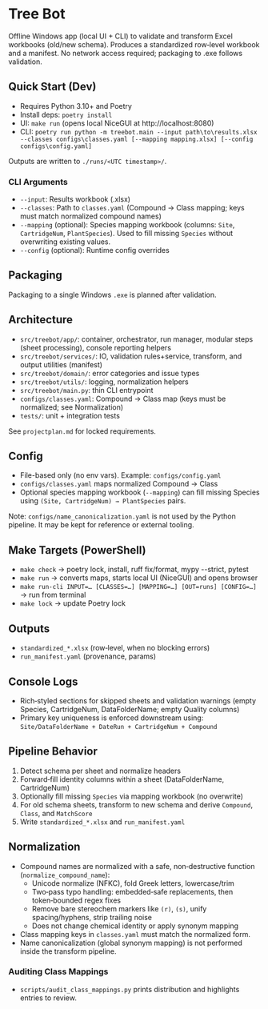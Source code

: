 # Tree Bot

Offline Windows app (local UI + CLI) to validate and transform Excel workbooks (old/new schema). Produces a standardized row‑level workbook and a manifest. No network access required; packaging to .exe follows validation.

## Quick Start (Dev)

- Requires Python 3.10+ and Poetry
- Install deps: `poetry install`
- UI: `make run` (opens local NiceGUI at http://localhost:8080)
- CLI: `poetry run python -m treebot.main --input path\to\results.xlsx --classes configs\classes.yaml [--mapping mapping.xlsx] [--config configs\config.yaml]`

Outputs are written to `./runs/<UTC timestamp>/`.

### CLI Arguments

- `--input`: Results workbook (.xlsx)
- `--classes`: Path to `classes.yaml` (Compound → Class mapping; keys must match normalized compound names)
- `--mapping` (optional): Species mapping workbook (columns: `Site`, `CartridgeNum`, `PlantSpecies`). Used to fill missing `Species` without overwriting existing values.
- `--config` (optional): Runtime config overrides

## Packaging

Packaging to a single Windows `.exe` is planned after validation.

## Architecture

- `src/treebot/app/`: container, orchestrator, run manager, modular steps (sheet processing), console reporting helpers
- `src/treebot/services/`: IO, validation rules+service, transform, and output utilities (manifest)
- `src/treebot/domain/`: error categories and issue types
- `src/treebot/utils/`: logging, normalization helpers
- `src/treebot/main.py`: thin CLI entrypoint
- `configs/classes.yaml`: Compound → Class map (keys must be normalized; see Normalization)
- `tests/`: unit + integration tests

See `projectplan.md` for locked requirements.

## Config

- File-based only (no env vars). Example: `configs/config.yaml`
- `configs/classes.yaml` maps normalized Compound → Class
- Optional species mapping workbook (`--mapping`) can fill missing Species using `(Site, CartridgeNum) → PlantSpecies` pairs.

Note: `configs/name_canonicalization.yaml` is not used by the Python pipeline. It may be kept for reference or external tooling.

## Make Targets (PowerShell)

- `make check` → poetry lock, install, ruff fix/format, mypy --strict, pytest
- `make run` → converts maps, starts local UI (NiceGUI) and opens browser
- `make run-cli INPUT=… [CLASSES=…] [MAPPING=…] [OUT=runs] [CONFIG=…]` → run from terminal
- `make lock` → update Poetry lock

## Outputs

- `standardized_*.xlsx` (row‑level, when no blocking errors)
- `run_manifest.yaml` (provenance, params)

## Console Logs

- Rich‑styled sections for skipped sheets and validation warnings (empty Species, CartridgeNum, DataFolderName; empty Quality columns)
- Primary key uniqueness is enforced downstream using: `Site/DataFolderName + DateRun + CartridgeNum + Compound`

## Pipeline Behavior

1. Detect schema per sheet and normalize headers
2. Forward‑fill identity columns within a sheet (DataFolderName, CartridgeNum)
3. Optionally fill missing `Species` via mapping workbook (no overwrite)
4. For old schema sheets, transform to new schema and derive `Compound`, `Class`, and `MatchScore`
5. Write `standardized_*.xlsx` and `run_manifest.yaml`

## Normalization

- Compound names are normalized with a safe, non‑destructive function (`normalize_compound_name`):
  - Unicode normalize (NFKC), fold Greek letters, lowercase/trim
  - Two‑pass typo handling: embedded‑safe replacements, then token‑bounded regex fixes
  - Remove bare stereochem markers like `(r)`, `(s)`, unify spacing/hyphens, strip trailing noise
  - Does not change chemical identity or apply synonym mapping
- Class mapping keys in `classes.yaml` must match the normalized form.
- Name canonicalization (global synonym mapping) is not performed inside the transform pipeline.

### Auditing Class Mappings

- `scripts/audit_class_mappings.py` prints distribution and highlights entries to review.
